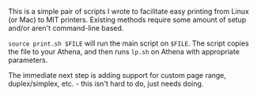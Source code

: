 This is a simple pair of scripts I wrote to facilitate easy printing from Linux (or Mac) to MIT printers. Existing methods require some amount of setup and/or aren't command-line based. 

`source print.sh $FILE` will run the main script on `$FILE`. The script copies the file to your Athena, and then runs `lp.sh` on Athena with appropriate parameters. 

The immediate next step is adding support for custom page range, duplex/simplex, etc. - this isn't hard to do, just needs doing. 
